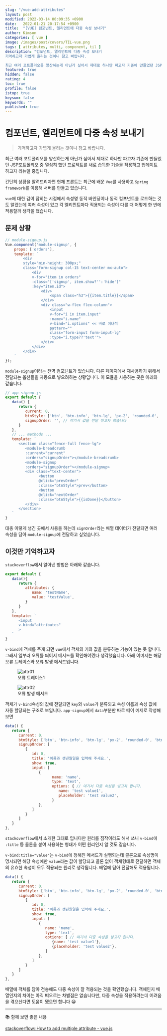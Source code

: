 ```yaml
---
slug: "/vue-add-attributes"
layout: post
modified: 2022-03-14 00:09:35 +0900
date:   2022-01-21 20:17:54 +0900
title:  "[VUE] 컴포넌트, 엘리먼트에 다중 속성 보내기"
author: Kimson
categories: [ vue ]
image: /images/post/covers/TIL-vue.png
tags: [ attributes, multi, component, til ]
description: "컴포넌트, 엘리먼트에 다중 속성 보내기
기억하고자 가볍게 올리는 것이니 참고 바랍니다.

최근 여러 포트폴리오를 양산하는게 아닌가 싶어서 제대로 하나만 파고자 기존에 만들었던 JSP포트폴리오 중 열심히 했던 프로젝트를 새로 습득한 기술을 적용하고 업데이트 하고자 리뉴얼 중입니다."
featured: true
hidden: false
rating: 4
toc: true
profile: false
istop: true
keysum: false
keywords: ""
published: true
---
```


# 컴포넌트, 엘리먼트에 다중 속성 보내기

> 기억하고자 가볍게 올리는 것이니 참고 바랍니다.

최근 여러 포트폴리오를 양산하는게 아닌가 싶어서 제대로 하나만 파고자 기존에 만들었던 JSP포트폴리오 중 열심히 했던 프로젝트를 새로 습득한 기술을 적용하고 업데이트 하고자 리뉴얼 중입니다.

간단히 상황을 알려드리자면 현재 프론트는 최근에 배운 `Vue`를 사용하고 `Spring framework`를 이용해 서버를 만들고 있습니다.

`vue`에 대한 감이 잡히는 시점에서 속성명 동적 바인딩이나 동적 컴포넌트를 로드하는 것도 알겠는데 여러 속성이 있고 각 엘리먼트마다 적용되는 속성이 다를 때 어떻게 한 번에 적용할까 생각을 했습니다.

## 문제 상황

```javascript
// module-signup.js
Vue.component('module-signup', {
    props: ['orders'],
    template: `
        <div
        style="min-height: 300px;"
        class="form-signup col-15 text-center mx-auto">
            <div
            v-for="item in orders"
            :class="['signup', item.show?'':'hide']"
            :key="item.id">
                <div>
                    <span class="h3">{{item.title}}</span>
                </div>
                <div class="w-flex flex-column">
                    <input
                    v-for="i in item.input"
                    :name="i.name"
                    v-bind="i.options" << 바로 이녀석
                    pattern=""
                    class="form-input form-input-lg"
                    :type="i.type??'text'">
                </div>
            </div>
        </div>
    `
});
```

`module-signup`이라는 전역 컴포넌트가 있습니다. 다른 페이지에서 재사용하기 위해서 전달되는 옵션들을 자동으로 넣으려하는 상황입니다. 이 모듈을 사용하는 곳은 아래와 같습니다.

```javascript
// app-signup.js
export default {
   data() {
      return {
         current: 0,
         btnStyle: ['btn', 'btn-info', 'btn-lg', 'px-2', 'rounded-0', 'btn btn-info', 'btn-lg', 'px-2', 'rounded-0'],
         signupOrder: '', // 여기서 값을 전달 하고자 했습니다
      }
   },
   // ... methods ...
   template: `
      <section class="fence-full fence-lg">
         <module-breadcrumb
         :current="current"
         :orders="signupOrder"></module-breadcrumb>
         <module-signup
         :orders="signupOrder"></module-signup>
         <div class="text-center">
               <button
               @click="prevOrder"
               :class="btnStyle">prev</button>
               <button
               @click="nextOrder"
               :class="btnStyle">{{isDone}}</button>
         </div>
      </section>
   `
}
```

대충 이렇게 생긴 곳에서 사용을 하는데 `signOrder`라는 배열 데이터가 전달되면 여러 속성을 담아 `module-signup`에 전달하고 싶었습니다.

## 이것만 기억하고자

`stackoverflow`에서 알아낸 방법은 아래와 같습니다.

```javascript
export default {
   data(){
      return {
         attributes: {
            name: 'testName',
            value: 'testValue',
         }
      }
   },
   template: `
      <input
      v-bind="attributes"
      >
   `
}
```

`v-bind`에 객체를 주게 되면 `vue`에서 객체의 키와 값을 분류하는 기능이 있는 듯 합니다. 그래서 일부러 오류를 띄어서 메서드를 확인해야겠다 생각했습니다. 아래 이미지는 해당 오류 트레이스와 오류 발생 메서드입니다.

<figure class="text-center">
<span class="w-inline-block">
   <img class="w-100" src="{{site.baseurl}}/assets/images/post/vue/attributes/attrs01.png" alt="attr01" title="attr01">
   <figcaption>오류 트레이스1</figcaption>
</span>
</figure>

<figure class="text-center">
<span class="w-inline-block">
   <img class="w-100" src="{{site.baseurl}}/assets/images/post/vue/attributes/attrs02.png" alt="attr02" title="attr02">
   <figcaption>오류 발생 메서드</figcaption>
</span>
</figure>

객체가 `v-bind`속성의 값에 전달되면 `key`와 `value`가 분류되고 속성 이름과 속성 값에 자동 할당되는 구조로 보입니다. `app-signup`에서 `data`부분만 따로 떼어 예제로 작성해보면

```javascript
data() {
   return {
      current: 0,
      btnStyle: ['btn', 'btn-info', 'btn-lg', 'px-2', 'rounded-0', 'btn btn-info', 'btn-lg', 'px-2', 'rounded-0'],
      signupOrder: [
         {
            id: 0,
            title: '이름과 생년월일을 입력해 주세요.',
            show: true,
            input: [
               {
                     name: 'name',
                     type: 'text',
                     options: { // 여기서 다중 속성을 넣고자 합니다.
                        name: 'test value1',
                        placeholder: 'test value2',
                     }
               }, 
            ]
         }
      ]
   }
},
```

`stackoverflow`에서 소개한 그대로 입니다만 원리를 짐작이라도 해서 쓰니 `v-bind`에 `:title` 등 콜론을 붙여 사용하는 형태가 어떤 원리인지 알 것도 같습니다.

`v-bind:title="value"`는 `v-bind`에 정해진 메서드가 실행되는데 콜론으로 속성명이 명시되면 해당 속성에만 `value`라는 값이 할당되고 콜론 없이 객체형태로 전달하면 객체의 유효한 속성이 모두 적용되는 원리로 생각됩니다. 배열에 담아 전달해도 적용됩니다.

```javascript
data() {
   return {
      current: 0,
      btnStyle: ['btn', 'btn-info', 'btn-lg', 'px-2', 'rounded-0', 'btn btn-info', 'btn-lg', 'px-2', 'rounded-0'],
      signupOrder: [
         {
            id: 0,
            title: '이름과 생년월일을 입력해 주세요.',
            show: true,
            input: [
               {
                  name: 'name',
                  type: 'text',
                  options: [ // 여기서 다중 속성을 넣고자 합니다.
                     {name: 'test value1'},
                     {placeholder: 'test value2'},
                  ]
               }, 
            ]
         }
      ]
   }
},
```

배열에 객체를 담아 전송해도 다중 속성이 잘 적용되는 것을 확인했습니다. 객체인지 배열인지의 차이는 아직 떠오르는 차별점은 없습니다만, 다중 속성을 적용하려는데 어려움을 겪으신다면 도움이 됐으면 합니다 😀

-----

📚 함께 보면 좋은 내용

[stackoverflow::How to add multiple attribute - vue.js](https://stackoverflow.com/questions/46741537/how-to-add-multiple-attribute-vue-js)